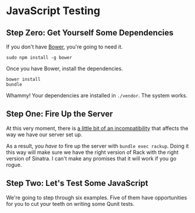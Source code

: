 # JavaScript Testing

## Step Zero: Get Yourself Some Dependencies

If you don't have [Bower](http://bower.io), you're going to need it.

```shell
sudo npm install -g bower
```

Once you have Bower, install the dependencies.

```shell
bower install
bundle
```

Whammy! Your dependencies are installed in `./vendor`. The system works.

## Step One: Fire Up the Server

At this very moment, there is [a little bit of an incompatibility](https://github.com/sinatra/sinatra/pull/907) that affects the way we have our server set up.

As a result, you *have to* fire up the server with `bundle exec rackup`. Doing it this way will make sure we have the right version of Rack with the right version of Sinatra. I can't make any promises that it will work if you go rogue.

## Step Two: Let's Test Some JavaScript

We're going to step through six examples. Five of them have opportunities for you to cut your teeth on writing some Qunit tests.
